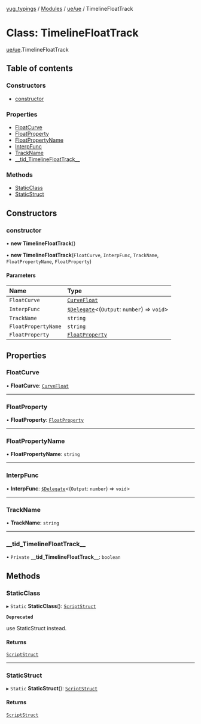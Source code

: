 [yug_typings](../README.md) / [Modules](../modules.md) / [ue/ue](../modules/ue_ue.md) / TimelineFloatTrack

# Class: TimelineFloatTrack

[ue/ue](../modules/ue_ue.md).TimelineFloatTrack

## Table of contents

### Constructors

- [constructor](ue_ue.TimelineFloatTrack.md#constructor)

### Properties

- [FloatCurve](ue_ue.TimelineFloatTrack.md#floatcurve)
- [FloatProperty](ue_ue.TimelineFloatTrack.md#floatproperty)
- [FloatPropertyName](ue_ue.TimelineFloatTrack.md#floatpropertyname)
- [InterpFunc](ue_ue.TimelineFloatTrack.md#interpfunc)
- [TrackName](ue_ue.TimelineFloatTrack.md#trackname)
- [\_\_tid\_TimelineFloatTrack\_\_](ue_ue.TimelineFloatTrack.md#__tid_timelinefloattrack__)

### Methods

- [StaticClass](ue_ue.TimelineFloatTrack.md#staticclass)
- [StaticStruct](ue_ue.TimelineFloatTrack.md#staticstruct)

## Constructors

### constructor

• **new TimelineFloatTrack**()

• **new TimelineFloatTrack**(`FloatCurve`, `InterpFunc`, `TrackName`, `FloatPropertyName`, `FloatProperty`)

#### Parameters

| Name | Type |
| :------ | :------ |
| `FloatCurve` | [`CurveFloat`](ue_ue.CurveFloat.md) |
| `InterpFunc` | [`$Delegate`](../interfaces/ue_puerts._Delegate.md)<(`Output`: `number`) => `void`\> |
| `TrackName` | `string` |
| `FloatPropertyName` | `string` |
| `FloatProperty` | [`FloatProperty`](ue_ue.FloatProperty.md) |

## Properties

### FloatCurve

• **FloatCurve**: [`CurveFloat`](ue_ue.CurveFloat.md)

___

### FloatProperty

• **FloatProperty**: [`FloatProperty`](ue_ue.FloatProperty.md)

___

### FloatPropertyName

• **FloatPropertyName**: `string`

___

### InterpFunc

• **InterpFunc**: [`$Delegate`](../interfaces/ue_puerts._Delegate.md)<(`Output`: `number`) => `void`\>

___

### TrackName

• **TrackName**: `string`

___

### \_\_tid\_TimelineFloatTrack\_\_

• `Private` **\_\_tid\_TimelineFloatTrack\_\_**: `boolean`

## Methods

### StaticClass

▸ `Static` **StaticClass**(): [`ScriptStruct`](ue_ue.ScriptStruct.md)

**`Deprecated`**

use StaticStruct instead.

#### Returns

[`ScriptStruct`](ue_ue.ScriptStruct.md)

___

### StaticStruct

▸ `Static` **StaticStruct**(): [`ScriptStruct`](ue_ue.ScriptStruct.md)

#### Returns

[`ScriptStruct`](ue_ue.ScriptStruct.md)
